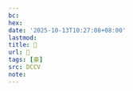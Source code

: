 ```yaml
---
bc:
hex:
date: '2025-10-13T10:27:08+08:00'
lastmod:
title: 􁵯
url: 􁵯
tags: [豪]
src: DCCV
note:
---
```

